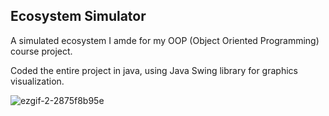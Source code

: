 ## Ecosystem Simulator
A simulated ecosystem I amde for my OOP (Object Oriented Programming) course project.

Coded the entire project in java, using Java Swing library for graphics visualization.


![ezgif-2-2875f8b95e](https://user-images.githubusercontent.com/96627206/197028947-90a65a60-b62f-4b6c-a97c-6170278d0d13.gif)
